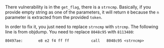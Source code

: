 There vulnerability is in the `get_flag`, there is a `strncmp`. Basically, if you provide empty string as one of the parameters, it will return `0` because the `n` parameter is extracted from the provided `token`.

In order to fix it, you just need to replace `strncmp` with `strcmp`. The following line is from objdump. You need to replace `8048c95` with `8113480`:

`80497ae:       e8 e2 f4 ff ff          call   8048c95 <strncmp>`

